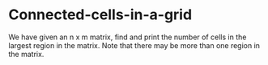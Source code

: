 # Connected-cells-in-a-grid
 We have given an n x m matrix, find and print the number of cells in the largest region in the matrix. Note that there may be more than one region in the matrix.
